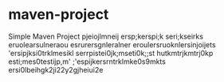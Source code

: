 # maven-project

Simple Maven Project
pjeiojlmneij
ersp;kerspi;k
seri;kseirks
eruolearsulneraou
esrurersgnleralner
eroulersruoknlersinjoijets
'ersipjksi0trklmesikl
serrpistei0jk;mseti0k;;st
hutkmtrjkmtrj0kp
esti;mes0testijp,m'
;'espijkersrntrklmke0s9mkts
ersi0lbeihgk2ji22y2gjheiui2e
